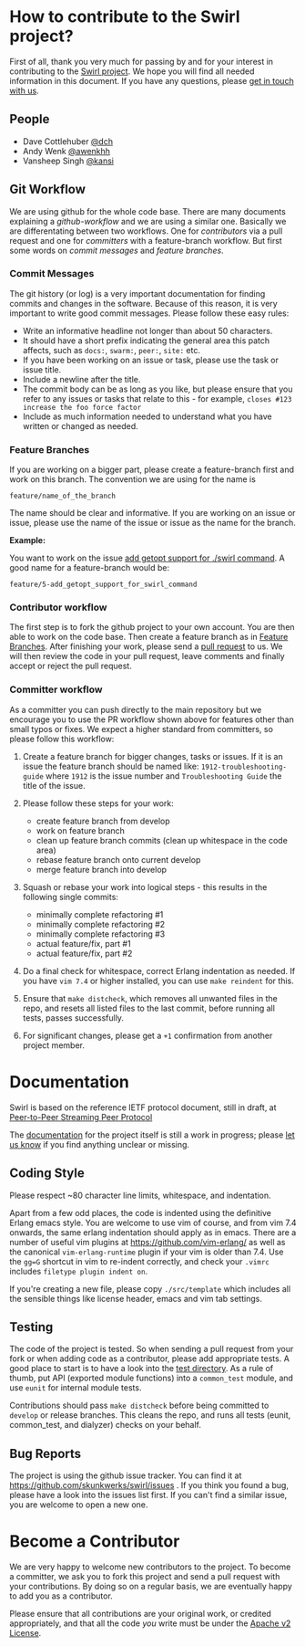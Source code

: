 # How to contribute to the Swirl project?

First of all, thank you very much for passing by and for your interest in
contributing to the [Swirl project](http://www.swirl-project.org/). We hope
you will find all needed information in this document. If you have any
questions, please
[get in touch with us](http://www.swirl-project.org/#contributing).

## People

- Dave Cottlehuber [@dch](http://twitter.com/dch__)
- Andy Wenk [@awenkhh](http://twitter.com/awenkhh)
- Vansheep Singh [@kansi](https://github.com/kansi)

## Git Workflow

We are using github for the whole code base. There are many documents
explaining a _github-workflow_ and we are using a similar one. Basically we
are differentating between two workflows. One for _contributors_ via a pull
request and one for _committers_ with a feature-branch workflow. But first
some words on _commit messages_ and _feature branches_.

### Commit Messages

The git history (or log) is a very important documentation for finding
commits and changes in the software. Because of this reason, it is very
important to write good commit messages. Please follow these easy rules:

- Write an informative headline not longer than about 50 characters.
- It should have a short prefix indicating the general area this patch
  affects, such as `docs:`, `swarm:`, `peer:`, `site:` etc.
- If you have been working on an issue or task, please use the task or issue
  title.
- Include a newline after the title.
- The commit body can be as long as you like, but please ensure that you
    refer to any issues or tasks that relate to this - for example, `closes
    #123 increase the foo force factor`
- Include as much information needed to understand what you have written or
  changed as needed.

### Feature Branches

If you are working on a bigger part, please create a feature-branch first
and work on this branch. The convention we are using for the name is

    feature/name_of_the_branch

The name should be clear and informative. If you are working on an issue or
issue, please use the name of the issue or issue as the name for the branch.

__Example:__

You want to work on the issue [add getopt support for ./swirl
command](https://github.com/skunkwerks/swirl/issues/5). A good name for a
feature-branch would be:

    feature/5-add_getopt_support_for_swirl_command

### Contributor workflow

The first step is to fork the github project to your own account. You are
then able to work on the code base. Then create a feature branch as in
[Feature Branches](#feature-branches). After finishing your work, please
send a [pull request](https://help.github.com/articles/using-pull-requests)
to us. We will then review the code in your pull request, leave comments and
finally accept or reject the pull request.

### Committer workflow

As a committer you can push directly to the main repository but we encourage
you to use the PR workflow shown above for features other than small typos
or fixes. We expect a higher standard from committers, so please follow this
workflow:

1. Create a feature branch for bigger changes, tasks or issues. If it is an
issue the feature branch should be named like: `1912-troubleshooting-guide`
where `1912` is the issue number and `Troubleshooting Guide` the title of
the issue.

2. Please follow these steps for your work:
    - create feature branch from develop
    - work on feature branch
    - clean up feature branch commits (clean up whitespace in the code area)
    - rebase feature branch onto current develop
    - merge feature branch into develop

3. Squash or rebase your work into logical steps - this results in the
following single commits:
    - minimally complete refactoring #1
    - minimally complete refactoring #2
    - minimally complete refactoring #3
    - actual feature/fix, part #1
    - actual feature/fix, part #2

4. Do a final check for whitespace, correct Erlang indentation as needed. If
you have `vim 7.4` or higher installed, you can use `make reindent` for
this.

5. Ensure that `make distcheck`, which removes all unwanted files in the
repo, and resets all listed files to the last commit, before running all
tests, passes successfully.

6. For significant changes, please get a `+1` confirmation from another
project member.

# Documentation

Swirl is based on the reference IETF protocol document, still in draft, at
[Peer-to-Peer Streaming Peer
Protocol](http://tools.ietf.org/html/draft-ietf-ppsp-peer-protocol)

The [documentation] for the project itself is still a work in progress; please
[let us know](https://github.com/skunkwerks/swirl/issues/new) if you find
anything unclear or missing.

## Coding Style

Please respect ~80 character line limits, whitespace, and indentation.

Apart from a few odd places, the code is indented using the definitive
Erlang emacs style. You are welcome to use vim of course, and from vim 7.4
onwards, the same erlang indentation should apply as in emacs. There are a
number of useful vim plugins at https://github.com/vim-erlang/ as well as
the canonical `vim-erlang-runtime` plugin if your vim is older than 7.4. Use
the `gg=G` shortcut in vim to re-indent correctly, and check your `.vimrc`
includes `filetype plugin indent on`.

If you're creating a new file, please copy `./src/template` which includes
all the sensible things like license header, emacs and vim tab settings.

## Testing

The code of the project is tested. So when sending a pull request from your
fork or when adding code as a contributor, please add appropriate tests. A
good place to start is to have a look into the [test
directory](https://github.com/skunkwerks/swirl/tree/develop/test). As a rule
of thumb, put API (exported module functions) into a `common_test` module,
and use `eunit` for internal module tests.

Contributions should pass `make distcheck` before being committed to `develop`
or release branches. This cleans the repo, and runs all tests (eunit,
common_test, and dialyzer) checks on your behalf.

## Bug Reports

The project is using the github issue tracker. You can find it at
https://github.com/skunkwerks/swirl/issues . If you think you found a bug,
please have a look into the issues list first. If you can't find a similar
issue, you are welcome to open a new one.

# Become a Contributor

We are very happy to welcome new contributors to the project. To become a
committer, we ask you to fork this project and send a pull request with your
contributions. By doing so on a regular basis, we are eventually happy to
add you as a contributor.

Please ensure that all contributions are your original work, or credited
appropriately, and that all the code *you* write must be under the [Apache
v2 License](http://www.apache.org/licenses/LICENSE-2.0.html).

[documentation]: https://github.com/skunkwerks/swirl/tree/develop/doc

